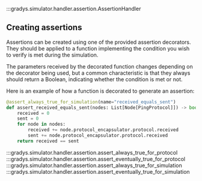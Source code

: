 :::gradys.simulator.handler.assertion.AssertionHandler

## Creating assertions
Assertions can be created using one of the provided assertion decorators. They should be
applied to a function implementing the condition you wish to verify is met during the 
simulation. 

The parameters received by the decorated function changes depending on the decorator
being used, but a common characteristic is that they always should return a Boolean,
indicating whether the condition is met or not.

Here is an example of how a function is decorated to generate an assertion:

```py
@assert_always_true_for_simulation(name="received_equals_sent")
def assert_received_equals_sent(nodes: List[Node[PingProtocol]]) -> bool:
    received = 0
    sent = 0
    for node in nodes:
        received += node.protocol_encapsulator.protocol.received
        sent += node.protocol_encapsulator.protocol.received
    return received == sent
```

:::gradys.simulator.handler.assertion.assert_always_true_for_protocol
:::gradys.simulator.handler.assertion.assert_eventually_true_for_protocol
:::gradys.simulator.handler.assertion.assert_always_true_for_simulation
:::gradys.simulator.handler.assertion.assert_eventually_true_for_simulation